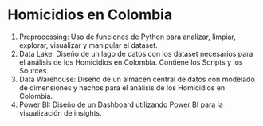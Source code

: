 # Homicidios en Colombia
1. Preprocessing: Uso de funciones de Python para analizar, limpiar, explorar, visualizar y manipular el dataset.
2. Data Lake: Diseño de un lago de datos con los dataset necesarios para el análisis de los Homicidios en Colombia. Contiene los Scripts y los Sources.
3. Data Warehouse: Diseño de un almacen central de datos con modelado de dimensiones y hechos para el análisis de los Homicidios en Colombia.
4. Power BI: Diseño de un Dashboard utilizando Power BI para la visualización de insights.
